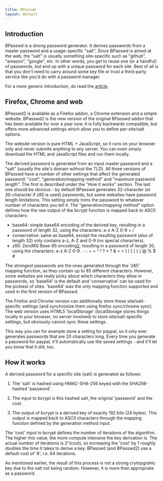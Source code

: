 ```yaml
---
title: BPasswd
layout: default
---
```

## Introduction

BPasswd is a strong password generator. It derives passwords from a master password and a usage-specific "salt". Since BPasswd is aimed at the web, the "salt" is usually something site-specific such as "github", "amazon", "google", etc. In other words, you get to reuse one (or a handful) of passwords, but end up with a unique password for each site. Best of all is that you don't need to carry around some key file or trust a third-party service like you'd do with a password manager.

For a more generic introduction, do read the [article](/2014/01/15/introducing-bpasswd2/).

## Firefox, Chrome and web

BPasswd2 is available as a Firefox addon, a Chrome extension and a simple website. BPasswd2 is the new version of the original BPasswd addon that has been available for over a year now. It is fully backwards compatible, but offers more advanced settings which allow you to define per-site/salt options.

The website version is pure HTML + JavaScript, so it runs on your browser only and never submits anything to any server. You can even simply download the HTML and JavaScript files and run them locally.

The derived password is generated from an input master password and a "salt" (usually the site's domain without the TLD). All three versions of BPasswd have a number of other settings that affect the generated password: "cost", "generation/mapping method" and "maximum password length". The first is described under the "How it works" section. The last one should be obvious - by default BPasswd generates 32-character (or 30-character if z85 is used) passwords, but some websites have password length limitations. This setting simply trims the password to whatever number of characters you tell it. The "generation/mapping method" option defines how the raw output of the bcrypt function is mapped back to ASCII characters:

 - base64: simple base64 encoding of the derived key, resulting in a password of length 32, using the characters: a-z A-Z 0-9 + /
 - conservative: same as base64, except the resulting password (also of length 32) only contains a-z, A-Z and 0-9 (no special characters).
 - z85: ZeroMQ Base-85 encoding[2], resulting in a password of length 30, using the characters: a-z A-Z 0-9 . - : + = ^ ! ? * ? & < > ( ) [ ] { } @ % $ #


The strongest passwords are the ones generated through the 'z85' mapping function, as they contain up to 85 different characters. However, some websites are really picky about which characters they allow in passwords, so 'base64' is the default and 'conservative' can be used for the pickiest of sites. 'base64' was the only mapping function supported and used in the first version of BPasswd.


The Firefox and Chrome version can additionally store these site/salt-specific settings (and synchronize them using firefox sync/chrome sync). The web version uses HTML5 'localStorage' (localStorage stores things locally in your browser, no server involved) to store site/salt-specific settings, but obviously cannot sync these settings.

This way you can for example store a setting for paypal, so it only ever generates passwords that are 20 characters long. Every time you generate a password for paypal, it'll automatically use the saved settings - and it'll let you know that it did, too.


## How it works

A derived password for a specific site (salt) is generated as follows:

 1. The 'salt' is hashed using HMAC-SHA-256 keyed with the SHA256-hashed 'password'.

 2. The input to bcrypt is this hashed salt, the original 'password' and the cost.

 3. The output of bcrypt is a derived key of exactly 192 bits (24 bytes). This output is mapped back to ASCII characters through the mapping function defined by the generation method input.


The 'cost' input to bcrypt defines the number of iterations of the algorithm. The higher this value, the more compute intensive the key derivation is. The actual number of iterations is 2^(cost), so increasing the 'cost' by 1 roughly doubles the time it takes to derive a key. BPasswd (and BPasswd2) use a default cost of '6', i.e. 64 iterations.


As mentioned earlier, the result of this process is not a strong crytopgrahic key due to the salt not being random. However, it is more than appropriate as a password.


[1]: //wwww.alexhornung.com/foobar
[2]: http://rfc.zeromq.org/spec:32


